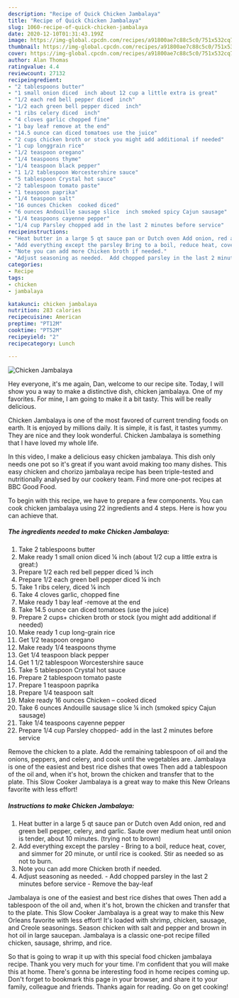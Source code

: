 ```yaml
---
description: "Recipe of Quick Chicken Jambalaya"
title: "Recipe of Quick Chicken Jambalaya"
slug: 1060-recipe-of-quick-chicken-jambalaya
date: 2020-12-10T01:31:43.199Z
image: https://img-global.cpcdn.com/recipes/a91800ae7c88c5c0/751x532cq70/chicken-jambalaya-recipe-main-photo.jpg
thumbnail: https://img-global.cpcdn.com/recipes/a91800ae7c88c5c0/751x532cq70/chicken-jambalaya-recipe-main-photo.jpg
cover: https://img-global.cpcdn.com/recipes/a91800ae7c88c5c0/751x532cq70/chicken-jambalaya-recipe-main-photo.jpg
author: Alan Thomas
ratingvalue: 4.4
reviewcount: 27132
recipeingredient:
- "2 tablespoons butter"
- "1 small onion diced  inch about 12 cup a little extra is great"
- "1/2 each red bell pepper diced  inch"
- "1/2 each green bell pepper diced  inch"
- "1 ribs celery diced  inch"
- "4 cloves garlic chopped fine"
- "1 bay leaf remove at the end"
- "14.5 ounce can diced tomatoes use the juice"
- "2 cups chicken broth or stock you might add additional if needed"
- "1 cup longgrain rice"
- "1/2 teaspoon oregano"
- "1/4 teaspoons thyme"
- "1/4 teaspoon black pepper"
- "1 1/2 tablespoon Worcestershire sauce"
- "5 tablespoon Crystal hot sauce"
- "2 tablespoon tomato paste"
- "1 teaspoon paprika"
- "1/4 teaspoon salt"
- "16 ounces Chicken  cooked diced"
- "6 ounces Andouille sausage slice  inch smoked spicy Cajun sausage"
- "1/4 teaspoons cayenne pepper"
- "1/4 cup Parsley chopped add in the last 2 minutes before service"
recipeinstructions:
- "Heat butter in a large 5 qt sauce pan or Dutch oven Add onion, red and green bell pepper, celery, and garlic. Saute over medium heat until onion is tender, about 10 minutes. (trying not to brown)"
- "Add everything except the parsley Bring to a boil, reduce heat, cover, and simmer for 20 minute, or until rice is cooked. Stir as needed so as not to burn."
- "Note you can add more Chicken broth if needed."
- "Adjust seasoning as needed.  Add chopped parsley in the last 2 minutes before service Remove the bay-leaf"
categories:
- Recipe
tags:
- chicken
- jambalaya

katakunci: chicken jambalaya 
nutrition: 283 calories
recipecuisine: American
preptime: "PT12M"
cooktime: "PT52M"
recipeyield: "2"
recipecategory: Lunch

---
```



![Chicken Jambalaya](https://img-global.cpcdn.com/recipes/a91800ae7c88c5c0/751x532cq70/chicken-jambalaya-recipe-main-photo.jpg)

Hey everyone, it's me again, Dan, welcome to our recipe site. Today, I will show you a way to make a distinctive dish, chicken jambalaya. One of my favorites. For mine, I am going to make it a bit tasty. This will be really delicious.

Chicken Jambalaya is one of the most favored of current trending foods on earth. It is enjoyed by millions daily. It is simple, it is fast, it tastes yummy. They are nice and they look wonderful. Chicken Jambalaya is something that I have loved my whole life.

In this video, I make a delicious easy chicken jambalaya. This dish only needs one pot so it&#39;s great if you want avoid making too many dishes. This easy chicken and chorizo jambalaya recipe has been triple-tested and nutritionally analysed by our cookery team. Find more one-pot recipes at BBC Good Food.


To begin with this recipe, we have to prepare a few components. You can cook chicken jambalaya using 22 ingredients and 4 steps. Here is how you can achieve that.

<!--inarticleads1-->

##### The ingredients needed to make Chicken Jambalaya:

1. Take 2 tablespoons butter
1. Make ready 1 small onion diced ¼ inch (about 1/2 cup a little extra is great:)
1. Prepare 1/2 each red bell pepper diced ¼ inch
1. Prepare 1/2 each green bell pepper diced ¼ inch
1. Take 1 ribs celery, diced ¼ inch
1. Take 4 cloves garlic, chopped fine
1. Make ready 1 bay leaf -remove at the end
1. Take 14.5 ounce can diced tomatoes (use the juice)
1. Prepare 2 cups+ chicken broth or stock (you might add additional if needed)
1. Make ready 1 cup long-grain rice
1. Get 1/2 teaspoon oregano
1. Make ready 1/4 teaspoons thyme
1. Get 1/4 teaspoon black pepper
1. Get 1 1/2 tablespoon Worcestershire sauce
1. Take 5 tablespoon Crystal hot sauce
1. Prepare 2 tablespoon tomato paste
1. Prepare 1 teaspoon paprika
1. Prepare 1/4 teaspoon salt
1. Make ready 16 ounces Chicken – cooked diced
1. Take 6 ounces Andouille sausage slice ¼ inch (smoked spicy Cajun sausage)
1. Take 1/4 teaspoons cayenne pepper
1. Prepare 1/4 cup Parsley chopped- add in the last 2 minutes before service


Remove the chicken to a plate. Add the remaining tablespoon of oil and the onions, peppers, and celery, and cook until the vegetables are. Jambalaya is one of the easiest and best rice dishes that owes Then add a tablespoon of the oil and, when it&#39;s hot, brown the chicken and transfer that to the plate. This Slow Cooker Jambalaya is a great way to make this New Orleans favorite with less effort! 

<!--inarticleads2-->

##### Instructions to make Chicken Jambalaya:

1. Heat butter in a large 5 qt sauce pan or Dutch oven Add onion, red and green bell pepper, celery, and garlic. Saute over medium heat until onion is tender, about 10 minutes. (trying not to brown)
1. Add everything except the parsley - Bring to a boil, reduce heat, cover, and simmer for 20 minute, or until rice is cooked. Stir as needed so as not to burn.
1. Note you can add more Chicken broth if needed.
1. Adjust seasoning as needed.  - Add chopped parsley in the last 2 minutes before service - Remove the bay-leaf


Jambalaya is one of the easiest and best rice dishes that owes Then add a tablespoon of the oil and, when it&#39;s hot, brown the chicken and transfer that to the plate. This Slow Cooker Jambalaya is a great way to make this New Orleans favorite with less effort! It&#39;s loaded with shrimp, chicken, sausage, and Creole seasonings. Season chicken with salt and pepper and brown in hot oil in large saucepan. Jambalaya is a classic one-pot recipe filled chicken, sausage, shrimp, and rice. 

So that is going to wrap it up with this special food chicken jambalaya recipe. Thank you very much for your time. I'm confident that you will make this at home. There's gonna be interesting food in home recipes coming up. Don't forget to bookmark this page in your browser, and share it to your family, colleague and friends. Thanks again for reading. Go on get cooking!
